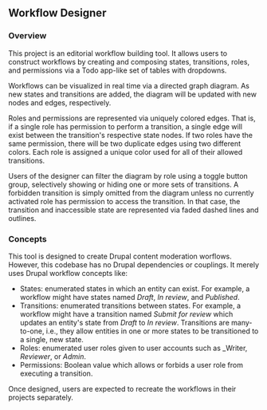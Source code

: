 Workflow Designer
---

### Overview

This project is an editorial workflow building tool. It allows users to
construct workflows by creating and composing states, transitions, roles, and
permissions via a Todo app-like set of tables with dropdowns.

Workflows can be visualized in real time via a directed graph diagram. As new
states and transitions are added, the diagram will be updated with new nodes
and edges, respectively.

Roles and permissions are represented via uniquely colored edges. That is, if a
single role has permission to perform a transition, a single edge will exist
between the transition's respective state nodes. If two roles have the same
permission, there will be two duplicate edges using two different colors. Each
role is assigned a unique color used for all of their allowed transitions.

Users of the designer can filter the diagram by role using a toggle button
group, selectively showing or hiding one or more sets of transitions. A
forbidden transition is simply omitted from the diagram unless no currently
activated role has permission to access the transition. In that case, the
transition and inaccessible state are represented via faded dashed lines and
outlines.

### Concepts

This tool is designed to create Drupal content moderation worflows. However,
this codebase has no Drupal dependencies or couplings. It merely uses Drupal
workflow concepts like:

- States: enumerated states in which an entity can exist. For example, a
  workflow might have states named _Draft_, _In review_, and _Published_.
- Transitions: enumerated transitions between states. For example, a workflow
  might have a transition named _Submit for review_ which updates an entity's
  state from _Draft_ to _In review_. Transitions are many-to-one, i.e., they
  allow entities in one or more states to be transitioned to a single, new state.
- Roles: enumerated user roles given to user accounts such as _Writer,
  _Reviewer_, or _Admin_.
- Permissions: Boolean value which allows or forbids a user role from executing
  a transition.

Once designed, users are expected to recreate the workflows in their projects
separately.